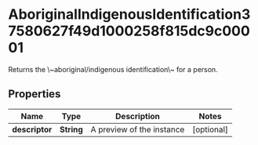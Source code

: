 

# AboriginalIndigenousIdentification37580627f49d1000258f815dc9c00001

Returns the \\~aboriginal/indigenous identification\\~ for a person.

## Properties

| Name | Type | Description | Notes |
|------------ | ------------- | ------------- | -------------|
|**descriptor** | **String** | A preview of the instance |  [optional] |



